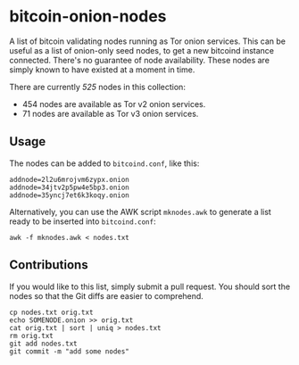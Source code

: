 # bitcoin-onion-nodes
A list of bitcoin validating nodes running as Tor onion services. This can be useful as a list of onion-only seed nodes, to get a new bitcoind instance connected. There's no guarantee of node availability. These nodes are simply known to have existed at a moment in time.

There are currently *525* nodes in this collection:

 - 454 nodes are available as Tor v2 onion services.
 - 71 nodes are available as Tor v3 onion services.

## Usage

The nodes can be added to `bitcoind.conf`, like this:

```
addnode=2l2u6mrojvm6zypx.onion
addnode=34jtv2p5pw4e5bp3.onion
addnode=35yncj7et6k3koqy.onion
```

Alternatively, you can use the AWK script `mknodes.awk` to generate a list ready to be inserted into `bitcoind.conf`:

```
awk -f mknodes.awk < nodes.txt
```

## Contributions

If you would like to this list, simply submit a pull request. You should sort the nodes so that the Git diffs are easier to comprehend.

```
cp nodes.txt orig.txt
echo SOMENODE.onion >> orig.txt
cat orig.txt | sort | uniq > nodes.txt
rm orig.txt
git add nodes.txt
git commit -m "add some nodes"
```
